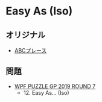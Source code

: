# Easy As (Iso)

## オリジナル
- [ABCプレース](easyas.md)

## 問題
- [WPF PUZZLE GP 2019 ROUND 7](../questions/wpfpgp2019-7.md)
	- 12\. Easy As... (Iso)
